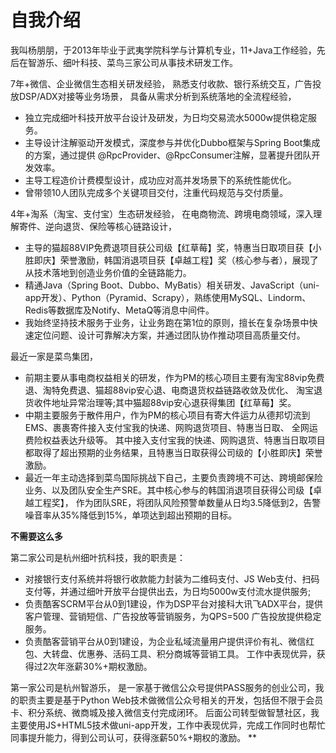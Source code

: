 # 自我介绍

我叫杨朋朋，于2013年毕业于武夷学院科学与计算机专业，11+Java工作经验，先后在智游乐、细叶科技、菜鸟三家公司从事技术研发工作。

7年+微信、企业微信生态相关研发经验，
熟悉支付收款、银行系统交互，广告投放DSP/ADX对接等业务场景， 具备从需求分析到系统落地的全流程经验，
* 独立完成细叶科技开放平台设计及研发，为日均交易流水5000w提供稳定服务。
* 主导设计注解驱动开发模式，深度参与并优化Dubbo框架与Spring Boot集成的方案，通过提供 @RpcProvider、@RpcConsumer注解，显著提升团队开发效率。
* 主导工程造价计费模型设计，成功应对高并发场景下的系统性能优化。
* 曾带领10人团队完成多个关键项目交付，注重代码规范与交付质量。

4年+淘系（淘宝、支付宝）生态研发经验，
在电商物流、跨境电商领域，深入理解寄件、逆向退货、保险等核心链路设计，

* 主导的猫超88VIP免费退项目获公司级【红草莓】奖，特惠当日取项目获【小胜即庆】荣誉激励，韩国消退项目获【卓越工程】奖（核心参与者），展现了从技术落地到创造业务价值的全链路能力。
* 精通Java（Spring Boot、Dubbo、MyBatis）相关研发、JavaScript（uni-app开发）、Python（Pyramid、Scrapy），熟练使用MySQL、Lindorm、Redis等数据库及Notify、MetaQ等消息中间件。
* 我始终坚持技术服务于业务，让业务跑在第1位的原则，擅长在复杂场景中快速定位问题、设计可靠解决方案，并通过团队协作推动项目高质量交付。





最近一家是菜鸟集团，
* 前期主要从事电商权益相关的研发，作为PM的核心项目主要有淘宝88vip免费退、淘特免费退、猫超88vip安心退、电商退货权益链路收敛及优化、 淘宝退货收件地址异常治理等;其中猫超88vip安心退获得集团【红草莓】奖。
* 中期主要服务于散件用户，作为PM的核心项目有寄大件运力从德邦切流到EMS、裹裹寄件接入支付宝我的快递、网购退货项目、特惠当日取、 全网运费险权益表达升级等。
  其中接入支付宝我的快递、网购退货、特惠当日取项目都取得了超出预期的业务结果，且特惠当日取获得公司级的【小胜即庆】荣誉激励。
* 最近一年主动选择到菜鸟国际挑战下自己，主要负责跨境不可达、跨境邮保险业务、以及团队安全生产SRE。其中核心参与的韩国消退项目获得公司级【卓越工程奖】，
  作为团队SRE，将团队风险预警单数量从日均3.5降低到2，告警噪音率从35%降低到15%，单项达到超出预期的目标。


**不需要这么多**

第二家公司是杭州细叶抗科技，我的职责是：
* 对接银行支付系统并将银行收款能力封装为二维码支付、JS Web支付、扫码支付等，并通过细叶开放平台提供出去，为日均5000w支付流水提供服务;
* 负责酷客SCRM平台从0到1建设，作为DSP平台对接科大讯飞ADX平台，提供客户管理、营销短信、广告投放等营销服务，为QPS=500 广告投放提供稳定服务。
* 负责酷客营销平台从0到1建设，为企业私域流量用户提供评价有礼、微信红包、大转盘、优惠券、活码工具、积分商城等营销工具。
  工作中表现优异，获得过2次年涨薪30%+期权激励。

第一家公司是杭州智游乐， 是一家基于微信公众号提供PASS服务的创业公司，我的职责主要是基于Python Web技术做微信公众号相关的开发，包括但不限于会员卡、积分系统、微商城及接入微信支付完成闭环。
后面公司转型做智慧社区，我主要使用JS+HTML5技术做uni-app开发，工作中表现优异，完成工作同时也帮忙同事提升能力，得到公司认可，获得涨薪50%+期权的激励。
** 




